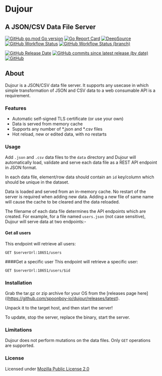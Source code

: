 # Dujour

## A JSON/CSV Data File Server

[![GitHub go.mod Go version](https://img.shields.io/github/go-mod/go-version/spoonboy-io/dujour?style=flat-square)](https://go.dev/)
[![Go Report Card](https://goreportcard.com/badge/github.com/spoonboy-io/dujour?style=flat-square)](https://goreportcard.com/report/github.com/spoonboy-io/dujour)
[![DeepSource](https://deepsource.io/gh/spoonboy-io/dujour.svg/?label=active+issues&token=uYY_4Kwjq9MnjT7TzykEyv-J)](https://deepsource.io/gh/spoonboy-io/dujour/?ref=repository-badge)
[![GitHub Workflow Status](https://img.shields.io/github/workflow/status/spoonboy-io/dujour/Build?style=flat-square)](https://github.com/spoonboy-io/dujour/actions/workflows/build.yml)
[![GitHub Workflow Status (branch)](https://img.shields.io/github/workflow/status/spoonboy-io/dujour/Unit%20Test/master?label=tests&style=flat-square)](https://github.com/spoonboy-io/dujour/actions/workflows/unit_test.yml)

[![GitHub Release Date](https://img.shields.io/github/release-date/spoonboy-io/dujour?style=flat-square)](https://github.com/spoonboy-io/dujour/releases)
[![GitHub commits since latest release (by date)](https://img.shields.io/github/commits-since/spoonboy-io/dujour/latest?style=flat-square)](https://github.com/spoonboy-io/dujour/commits)
[![GitHub](https://img.shields.io/github/license/spoonboy-io/dujour?label=license&style=flat-square)](LICENSE)

## About

Dujour is a JSON/CSV data file server. It supports any usecase in which simple transformation of JSON and CSV data to a web 
consumable API is a requirement.

### Features

- Automatic self-signed TLS certificate (or use your own)
- Data is served from memory cache
- Supports any number of *.json and *.csv files
- Hot reload, new or edited data, with no restarts


### Usage
Add `.json` and `.csv` data files to the `data` directory and Dujour will automatically load, validate and serve each data file as a REST API endpoint
in JSON format.

In each data file, element/row data should contain an `id` key/column which should be unique in the dataset.

Data is loaded and served from an in-memory cache. No restart of the server is required when adding new data. Adding a new file of same name will cause the cache to be cleared and the data reloaded.

The filename of each data file determines the API endpoints which are created. For example, for a file named `users.json` (not case sensitive), Dujour will serve data at two endpoints:-

#### Get all users
This endpoint will retrieve all users:
```
GET $serverUrl:18651/users
```

####Get a specific user
This endpoint will retrieve a specific user:
```
GET $serverUrl:18651/users/$id
```

### Installation
Grab the tar.gz or zip archive for your OS from the [releases page here]((https://github.com/spoonboy-io/dujour/releases/latest).

Unpack it to the target host, and then start the server!

To update, stop the server, replace the binary, start the server.

### Limitations

Dujour does not perform mutations on the data files. Only `GET` operations are supported.

### License
Licensed under [Mozilla Public License 2.0](LICENSE)
